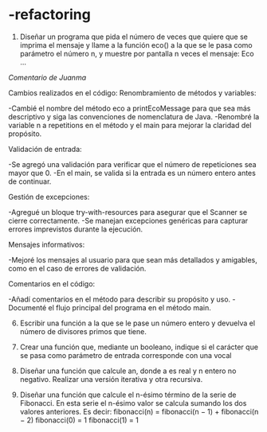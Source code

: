 # -refactoring

1. Diseñar un programa que pida el número de veces que quiere que se imprima el mensaje
 y llame a la función eco() a la que se le pasa como parámetro el número n, y muestre por
 pantalla n veces el mensaje:
 Eco ...

*Comentario de Juanma*

Cambios realizados en el código:
Renombramiento de métodos y variables:

-Cambié el nombre del método eco a printEcoMessage para que sea más descriptivo y siga las convenciones de nomenclatura de Java.
-Renombré la variable n a repetitions en el método y el main para mejorar la claridad del propósito.

Validación de entrada:

-Se agregó una validación para verificar que el número de repeticiones sea mayor que 0.
-En el main, se valida si la entrada es un número entero antes de continuar.

Gestión de excepciones:

-Agregué un bloque try-with-resources para asegurar que el Scanner se cierre correctamente.
-Se manejan excepciones genéricas para capturar errores imprevistos durante la ejecución.

Mensajes informativos:

-Mejoré los mensajes al usuario para que sean más detallados y amigables, como en el caso de errores de validación.

Comentarios en el código:

-Añadí comentarios en el método para describir su propósito y uso.
-Documenté el flujo principal del programa en el método main.

 6. Escribir una función a la que se le pase un número entero y devuelva el número de
 divisores primos que tiene.

 5. Crear una función que, mediante un booleano, indique si el carácter que se pasa como
 parámetro de entrada corresponde con una vocal

 9. Diseñar una función que calcule an, donde a es real y n entero no negativo. Realizar una
 versión iterativa y otra recursiva.

 10. Diseñar una función que calcule el n-ésimo término de la serie de Fibonacci. En esta
 serie el n-ésimo valor se calcula sumando los dos valores anteriores. Es decir:
 fibonacci(n) = fibonacci(n − 1) + fibonacci(n − 2)
 fibonacci(0) = 1
 fibonacci(1) = 1
